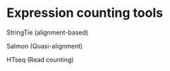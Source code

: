 Expression counting tools
==========================
StringTie (alignment-based)

Salmon (Quasi-alignment) 

HTseq (Read counting)
